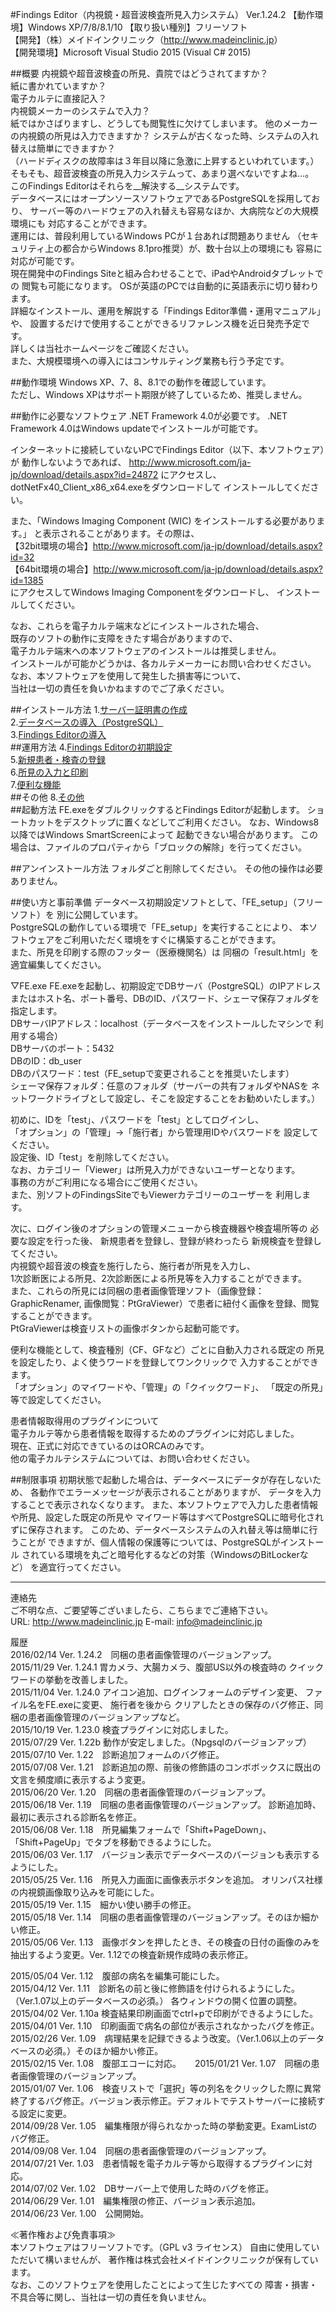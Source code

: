 #Findings Editor（内視鏡・超音波検査所見入力システム） Ver.1.24.2
 【動作環境】Windows XP/7/8/8.1/10 
 【取り扱い種別】フリーソフト  
 【開発】（株）メイドインクリニック（<http://www.madeinclinic.jp>）  
 【開発環境】Microsoft Visual Studio 2015 (Visual C# 2015)

##概要
内視鏡や超音波検査の所見、貴院ではどうされてますか？  
紙に書かれていますか？  
電子カルテに直接記入？  
内視鏡メーカーのシステムで入力？  
紙ではかさばりますし、どうしても閲覧性に欠けてしまいます。
他のメーカーの内視鏡の所見は入力できますか？
システムが古くなった時、システムの入れ替えは簡単にできますか？  
（ハードディスクの故障率は３年目以降に急激に上昇するといわれています。）   
そもそも、超音波検査の所見入力システムって、あまり選べないですよね…。  
このFindings Editorはそれらを__解決する__システムです。  
データベースにはオープンソースソフトウェアであるPostgreSQLを採用しており、
サーバー等のハードウェアの入れ替えも容易なほか、大病院などの大規模環境にも
対応することができます。   
運用には、普段利用しているWindows PCが１台あれば問題ありません
（セキュリティ上の都合からWindows 8.1pro推奨）が、数十台以上の環境にも
容易に対応が可能です。  
現在開発中のFindings Siteと組み合わせることで、iPadやAndroidタブレットでの
閲覧も可能になります。
OSが英語のPCでは自動的に英語表示に切り替わります。  
詳細なインストール、運用を解説する「Findings Editor準備・運用マニュアル」や、
設置するだけで使用することができるリファレンス機を近日発売予定です。  
詳しくは当社ホームページをご確認ください。  
また、大規模環境への導入にはコンサルティング業務も行う予定です。

##動作環境
Windows XP、7、8、8.1での動作を確認しています。  
ただし、Windows XPはサポート期限が終了しているため、推奨しません。

##動作に必要なソフトウェア
.NET Framework 4.0が必要です。
.NET Framework 4.0はWindows updateでインストールが可能です。

インターネットに接続していないPCでFindings Editor（以下、本ソフトウェア）が
動作しないようであれば、
<http://www.microsoft.com/ja-jp/download/details.aspx?id=24872>
にアクセスし、dotNetFx40_Client_x86_x64.exeをダウンロードして
インストールしてください。

また、「Windows Imaging Component (WIC) をインストールする必要があります。」
と表示されることがあります。その際は、  
【32bit環境の場合】<http://www.microsoft.com/ja-jp/download/details.aspx?id=32>  
【64bit環境の場合】<http://www.microsoft.com/ja-jp/download/details.aspx?id=1385>  
にアクセスしてWindows Imaging Componentをダウンロードし、
インストールしてください。

なお、これらを電子カルテ端末などにインストールされた場合、  
既存のソフトの動作に支障をきたす場合がありますので、  
電子カルテ端末への本ソフトウェアのインストールは推奨しません。  
インストールが可能かどうかは、各カルテメーカーにお問い合わせください。  
なお、本ソフトウェアを使用して発生した損害等について、  
当社は一切の責任を負いかねますのでご了承ください。  

##インストール方法
1.[サーバー証明書の作成](./SSLCRT-ja.md)  
2.[データベースの導入（PostgreSQL）](./POSTGRESQL-ja.md)  
3.[Findings Editorの導入](./FEINSTALL-ja.md)  
##運用方法
4.[Findings Editorの初期設定](./FEINISET-ja.md)  
5.[新規患者・検査の登録](./FERUNNING01-ja.md)  
6.[所見の入力と印刷](./FERUNNING02-ja.md)  
7.[便利な機能](./FERUNNING03-ja.md)  
##その他
8.[その他](./ETCETERA-ja.md)  
##起動方法
FE.exeをダブルクリックするとFindings Editorが起動します。
ショートカットをデスクトップに置くなどしてご利用ください。
なお、Windows8以降ではWindows SmartScreenによって
起動できない場合があります。
この場合は、ファイルのプロパティから「ブロックの解除」を行ってください。

##アンインストール方法
フォルダごと削除してください。
その他の操作は必要ありません。

##使い方と事前準備
データベース初期設定ソフトとして、「FE_setup」（フリーソフト）を
別に公開しています。  
PostgreSQLの動作している環境で「FE_setup」を実行することにより、
本ソフトウェアをご利用いただく環境をすぐに構築することができます。  
また、所見を印刷する際のフッター（医療機関名）は
同梱の「result.html」を適宜編集してください。   

▽FE.exe
FE.exeを起動し、初期設定でDBサーバ（PostgreSQL）のIPアドレス
またはホスト名、ポート番号、DBのID、パスワード、シェーマ保存フォルダを
指定します。  
DBサーバIPアドレス：localhost（データベースをインストールしたマシンで
利用する場合）  
DBサーバのポート：5432  
DBのID：db_user  
DBのパスワード：test（FE_setupで変更されることを推奨いたします）  
シェーマ保存フォルダ：任意のフォルダ（サーバーの共有フォルダやNASを
ネットワークドライブとして設定し、そこを設定することをお勧めいたします。）  

初めに、IDを「test」、パスワードを「test」としてログインし、  
「オプション」の「管理」→「施行者」から管理用IDやパスワードを
設定してください。  
設定後、ID「test」を削除してください。  
なお、カテゴリー「Viewer」は所見入力ができないユーザーとなります。  
事務の方がご利用になる場合にご使用ください。  
また、別ソフトのFindingsSiteでもViewerカテゴリーのユーザーを
利用します。  

次に、ログイン後のオプションの管理メニューから検査機器や検査場所等の
必要な設定を行った後、  新規患者を登録し、登録が終わったら
新規検査を登録してください。  
内視鏡や超音波の検査を施行したら、施行者が所見を入力し、  
1次診断医による所見、2次診断医による所見等を入力することができます。  
また、これらの所見には同梱の患者画像管理ソフト（画像登録：GraphicRenamer,
画像閲覧：PtGraViewer）で患者に紐付く画像を登録、閲覧することができます。  
PtGraViewerは検査リストの画像ボタンから起動可能です。  

便利な機能として、検査種別（CF、GFなど）ごとに自動入力される既定の
所見を設定したり、よく使うワードを登録してワンクリックで
入力することができます。  
「オプション」のマイワードや、「管理」の「クイックワード」、
「既定の所見」等で設定してください。  

患者情報取得用のプラグインについて  
電子カルテ等から患者情報を取得するためのプラグインに対応しました。  
現在、正式に対応できているのはORCAのみです。  
他の電子カルテシステムについては、お問い合わせください。  

##制限事項
初期状態で起動した場合は、データベースにデータが存在しないため、
各動作でエラーメッセージが表示されることがありますが、
データを入力することで表示されなくなります。
また、本ソフトウェアで入力した患者情報や所見、設定した既定の所見や
マイワード等はすべてPostgreSQLに暗号化されずに保存されます。
このため、データベースシステムの入れ替え等は簡単に行うことが
できますが、個人情報の保護等については、PostgreSQLがインストール
されている環境を丸ごと暗号化するなどの対策（WindowsのBitLockerなど）
を適宜行ってください。
***
連絡先  
ご不明な点、ご要望等ございましたら、こちらまでご連絡下さい。  
URL: <http://www.madeinclinic.jp>
E-mail: <info@madeinclinic.jp>


履歴  
2016/02/14 Ver. 1.24.2　同梱の患者画像管理のバージョンアップ。  
2015/11/29 Ver. 1.24.1 胃カメラ、大腸カメラ、腹部US以外の検査時の クイックワードの挙動を改善しました。  
2015/11/04 Ver. 1.24.0 アイコン追加、ログインフォームのデザイン変更、 ファイル名をFE.exeに変更、  施行者を後から クリアしたときの保存のバグ修正、同梱の患者画像管理のバージョンアップなど。  
2015/10/19 Ver. 1.23.0 検査プラグインに対応しました。  
2015/07/29 Ver. 1.22b 動作が安定しました。（Npgsqlのバージョンアップ）  
2015/07/10 Ver. 1.22　診断追加フォームのバグ修正。  
2015/07/08 Ver. 1.21　診断追加の際、前後の修飾語のコンボボックスに既出の文言を頻度順に表示するよう変更。  
2015/06/20 Ver. 1.20　同梱の患者画像管理のバージョンアップ。  
2015/06/18 Ver. 1.19　同梱の患者画像管理のバージョンアップ。  診断追加時、最初に表示される診断名を修正。  
2015/06/08 Ver. 1.18　所見編集フォームで「Shift+PageDown」、「Shift+PageUp」でタブを移動できるようにした。  
2015/06/03 Ver. 1.17　バージョン表示でデータベースのバージョンも表示するようにした。  
2015/05/25 Ver. 1.16　所見入力画面に画像表示ボタンを追加。  オリンパス社様の内視鏡画像取り込みを可能にした。  
2015/05/19 Ver. 1.15　細かい使い勝手の修正。  
2015/05/18 Ver. 1.14　同梱の患者画像管理のバージョンアップ。そのほか細かい修正。  
2015/05/06 Ver. 1.13　画像ボタンを押したとき、その検査の日付の画像のみを抽出するよう変更。Ver. 1.12での検査新規作成時の表示修正。　　
  
2015/05/04 Ver. 1.12　腹部の病名を編集可能にした。  
2015/04/12 Ver. 1.11　診断名の前と後に修飾語を付けられるようにした。（Ver.1.07以上のデータベースの必須。）  各ウィンドウの開く位置の調整。
2015/04/02 Ver. 1.10a 検査結果印刷画面でctrl+pで印刷ができるようにした。  
2015/04/01 Ver. 1.10　印刷画面で病名の部位が表示されなかったバグを修正。  
2015/02/26 Ver. 1.09　病理結果を記録できるよう改変。（Ver.1.06以上のデータベースの必須。）そのほか細かい修正。  
2015/02/15 Ver. 1.08　腹部エコーに対応。  　
2015/01/21 Ver. 1.07　同梱の患者画像管理のバージョンアップ。  
2015/01/07 Ver. 1.06　検査リストで「選択」等の列名をクリックした際に異常終了するバグ修正。バージョン表示修正。デフォルトでテストサーバーに接続する設定に変更。  
2014/09/28 Ver. 1.05　編集権限が得られなかった時の挙動変更。ExamListのバグ修正。  
2014/09/08 Ver. 1.04　同梱の患者画像管理のバージョンアップ。  
2014/07/21 Ver. 1.03　患者情報を電子カルテ等から取得するプラグインに対応。  
2014/07/02 Ver. 1.02　DBサーバー上で使用した時のバグを修正。  
2014/06/29 Ver. 1.01　編集権限の修正、バージョン表示追加。  
2014/06/23 Ver. 1.00　公開開始。  

≪著作権および免責事項≫  
本ソフトウェアはフリーソフトです。（GPL v3 ライセンス）
自由に使用していただいて構いませんが、  著作権は株式会社メイドインクリニックが保有しています。  
なお、このソフトウェアを使用したことによって生じたすべての
障害・損害・不具合等に関し、当社は一切の責任を負いません。
